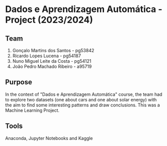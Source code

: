 # Dados e Aprendizagem Automática - Project (2023/2024)

## Team

1. Gonçalo Martins dos Santos - pg53842
2. Ricardo Lopes Lucena - pg54187
3. Nuno Miguel Leite da Costa - pg54121
4. João Pedro Machado Ribeiro - a95719

## Purpose

In the context of "Dados e Aprendizagem Automática" course, the team had to explore two datasets (one about cars and one about solar energy) with the aim to find some interesting patterns and draw conclusions. 
This was a Machine Learning Project.

## Tools

Anaconda, Jupyter Notebooks and Kaggle

